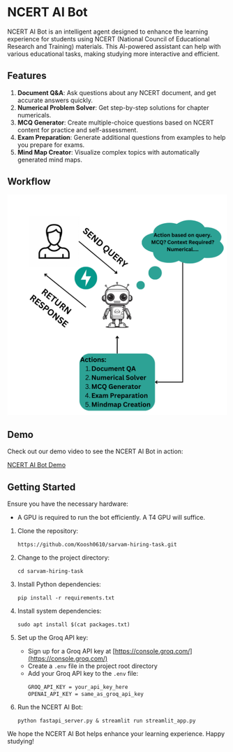 # NCERT AI Bot

NCERT AI Bot is an intelligent agent designed to enhance the learning experience for students using NCERT (National Council of Educational Research and Training) materials. This AI-powered assistant can help with various educational tasks, making studying more interactive and efficient.

## Features

1. **Document Q&A**: Ask questions about any NCERT document, and get accurate answers quickly.
2. **Numerical Problem Solver**: Get step-by-step solutions for chapter numericals.
3. **MCQ Generator**: Create multiple-choice questions based on NCERT content for practice and self-assessment.
4. **Exam Preparation**: Generate additional questions from examples to help you prepare for exams.
5. **Mind Map Creator**: Visualize complex topics with automatically generated mind maps.

## Workflow

</div>

<div align="center">
<img src="assets/ncert_bot.png">
</div>

## Demo

Check out our demo video to see the NCERT AI Bot in action:

[NCERT AI Bot Demo](https://github.com/Koosh0610/sarvam-hiring-task/blob/main/assets/ncert_bot_demo.mp4)

## Getting Started

Ensure you have the necessary hardware:
   - A GPU is required to run the bot efficiently. A T4 GPU will suffice.

1. Clone the repository:
   ```
   https://github.com/Koosh0610/sarvam-hiring-task.git
   ```

2. Change to the project directory:
   ```
   cd sarvam-hiring-task
   ```

3. Install Python dependencies:
   ```
   pip install -r requirements.txt
   ```

4. Install system dependencies:
   ```
   sudo apt install $(cat packages.txt)
   ```

5. Set up the Groq API key:
   - Sign up for a Groq API key at [https://console.groq.com/](https://console.groq.com/)
   - Create a `.env` file in the project root directory
   - Add your Groq API key to the `.env` file:
     ```
     GROQ_API_KEY = your_api_key_here
     OPENAI_API_KEY = same_as_groq_api_key
     ```

6. Run the NCERT AI Bot:
   ```
   python fastapi_server.py & streamlit run streamlit_app.py
   ```

We hope the NCERT AI Bot helps enhance your learning experience. Happy studying!
